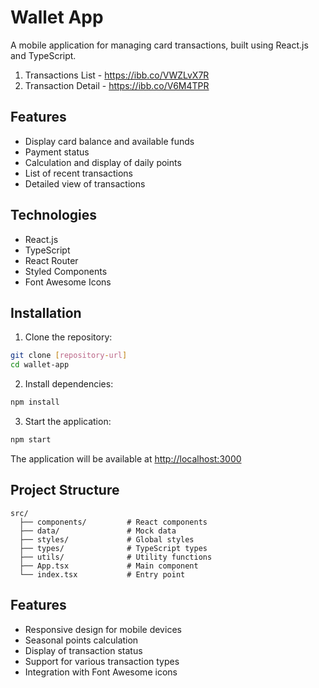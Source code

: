 # Wallet App

A mobile application for managing card transactions, built using React.js and TypeScript.

1) Transactions List - https://ibb.co/VWZLvX7R
2) Transaction Detail - https://ibb.co/V6M4TPR


## Features

- Display card balance and available funds
- Payment status
- Calculation and display of daily points
- List of recent transactions
- Detailed view of transactions

## Technologies

- React.js
- TypeScript
- React Router
- Styled Components
- Font Awesome Icons

## Installation

1. Clone the repository:
```bash
git clone [repository-url]
cd wallet-app
```

2. Install dependencies:
```bash
npm install
```

3. Start the application:
```bash
npm start
```

The application will be available at [http://localhost:3000](http://localhost:3000)

## Project Structure

```
src/
  ├── components/         # React components
  ├── data/               # Mock data
  ├── styles/             # Global styles
  ├── types/              # TypeScript types
  ├── utils/              # Utility functions
  ├── App.tsx             # Main component
  └── index.tsx           # Entry point
```

## Features

- Responsive design for mobile devices
- Seasonal points calculation
- Display of transaction status
- Support for various transaction types
- Integration with Font Awesome icons

